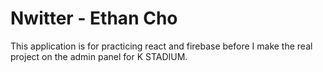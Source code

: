 # Nwitter - Ethan Cho
This application is for practicing react and firebase before I make the real project on the admin panel for K STADIUM.
